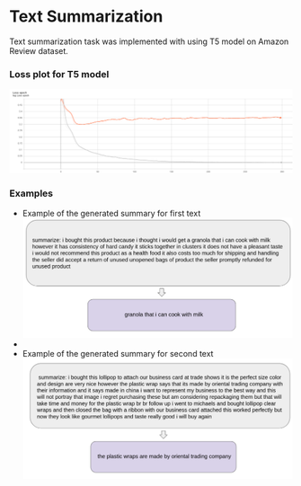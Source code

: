 # Text Summarization
Text summarization task was implemented with using T5 model on Amazon Review dataset.

### Loss plot for T5 model

![Loss function](./images/loss.png)


 ### Examples
* Example of the generated summary for first text
![Example#1](./images/ex1.png)
* 
* Example of the generated summary for second text
![Example#2](./images/ex2.png)